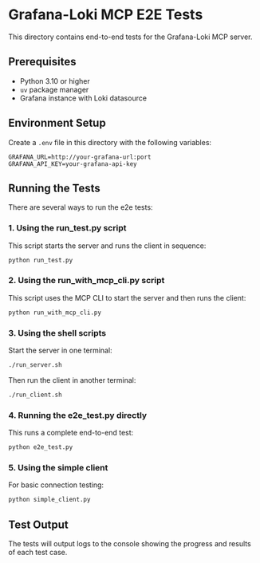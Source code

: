 # Grafana-Loki MCP E2E Tests

This directory contains end-to-end tests for the Grafana-Loki MCP server.

## Prerequisites

- Python 3.10 or higher
- `uv` package manager
- Grafana instance with Loki datasource

## Environment Setup

Create a `.env` file in this directory with the following variables:

```
GRAFANA_URL=http://your-grafana-url:port
GRAFANA_API_KEY=your-grafana-api-key
```

## Running the Tests

There are several ways to run the e2e tests:

### 1. Using the run_test.py script

This script starts the server and runs the client in sequence:

```bash
python run_test.py
```

### 2. Using the run_with_mcp_cli.py script

This script uses the MCP CLI to start the server and then runs the client:

```bash
python run_with_mcp_cli.py
```

### 3. Using the shell scripts

Start the server in one terminal:

```bash
./run_server.sh
```

Then run the client in another terminal:

```bash
./run_client.sh
```

### 4. Running the e2e_test.py directly

This runs a complete end-to-end test:

```bash
python e2e_test.py
```

### 5. Using the simple client

For basic connection testing:

```bash
python simple_client.py
```

## Test Output

The tests will output logs to the console showing the progress and results of each test case. 
